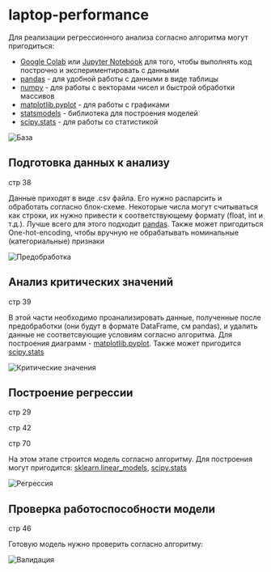 # laptop-performance


Для реализации регрессионного анализа согласно алгоритма могут пригодиться:

* [Google Colab](https://colab.research.google.com/?utm_source=scs-index) или [Jupyter Notebook](https://jupyter.org/) для того, чтобы выполнять код построчно и экспериментировать с данными
* [pandas](https://pandas.pydata.org/) - для удобной работы с данными в виде таблицы
* [numpy](https://numpy.org/) - для работы с векторами чисел и быстрой обработки массивов
* [matplotlib.pyplot](https://matplotlib.org/stable/api/_as_gen/matplotlib.pyplot.html) - для работы с графиками
* [statsmodels](https://www.statsmodels.org/stable/index.html) - библиотека для построения моделей
* [scipy.stats](https://docs.scipy.org/doc/scipy/reference/stats.html) - для работы со статистикой


<img src="flow-charts/main.png" alt="База" title="База" align="center">

## Подготовка данных к анализу

стр 38


Данные приходят в виде .csv файла. Его нужно распарсить и обработать согласно блок-схеме. Некоторые числа могут считываться как строки, их нужно привести к соответствующему формату (float, int и т.д.). Лучше всего для этого подходит [pandas](https://pandas.pydata.org/docs/). Также может пригодиться One-hot-encoding, чтобы вручную не обрабатывать номинальные (категориальные) признаки


<img src="flow-charts/preprocessing.png" alt="Предобработка" title="Предобработка" align="center">


## Анализ критических значений

стр 39


В этой части необходимо проанализировать данные, полученные после предобработки (они будут в формате DataFrame, см pandas), и удалить данные не соответсвующие условиям согласно алгоритма. Для построения диаграмм - [matplotlib.pyplot](https://matplotlib.org/stable/api/_as_gen/matplotlib.pyplot.boxplot.html). Также может пригодится [scipy.stats](https://docs.scipy.org/doc/scipy/reference/stats.html)



<img src="flow-charts/critical-values.png" alt="Критические значения" title="Критические значения" align="center">


## Построение регрессии

стр 29


стр 42


стр 70


На этом этапе строится модель согласно алгоритму. Для построения могут пригодится: [sklearn.linear_models](https://scikit-learn.org/stable/modules/linear_model.html), [scipy.stats](https://docs.scipy.org/doc/scipy/reference/stats.html)



<img src="flow-charts/regression.png" alt="Регрессия" title="Регрессия" align="center">



## Проверка работоспособности модели

стр 46


Готовую модель нужно проверить согласно алгоритму:


<img src="flow-charts/validation.png" alt="Валидация" title="Валидация" align="center">
